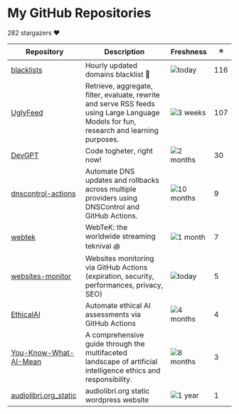 
# My GitHub Repositories

282 stargazers ❤️

| Repository | Description | Freshness | ⭐️ |
|------------|-------------|-----------|----|
| [blacklists](https://github.com/fabriziosalmi/blacklists) | Hourly updated domains blacklist 🚫  | ![today](https://img.shields.io/badge/today-brightgreen?style=flat-square) | 116 |
| [UglyFeed](https://github.com/fabriziosalmi/UglyFeed) | Retrieve, aggregate, filter, evaluate, rewrite and serve RSS feeds using Large Language Models for fun, research and learning purposes. | ![3 weeks](https://img.shields.io/badge/3%20weeks-yellow?style=flat-square) | 107 |
| [DevGPT](https://github.com/fabriziosalmi/DevGPT) | Code togheter, right now! | ![2 months](https://img.shields.io/badge/2%20months-orange?style=flat-square) | 30 |
| [dnscontrol-actions](https://github.com/fabriziosalmi/dnscontrol-actions) | Automate DNS updates and rollbacks across multiple providers using DNSControl and GitHub Actions. | ![10 months](https://img.shields.io/badge/10%20months-orange?style=flat-square) | 9 |
| [webtek](https://github.com/fabriziosalmi/webtek) | WebTeK: the worldwide streaming teknival ꩜ | ![1 month](https://img.shields.io/badge/1%20month-yellow?style=flat-square) | 7 |
| [websites-monitor](https://github.com/fabriziosalmi/websites-monitor) | Websites monitoring via GitHub Actions (expiration, security, performances, privacy, SEO) | ![today](https://img.shields.io/badge/today-brightgreen?style=flat-square) | 5 |
| [EthicalAI](https://github.com/fabriziosalmi/EthicalAI) | Automate ethical AI assessments via GitHub Actions | ![4 months](https://img.shields.io/badge/4%20months-orange?style=flat-square) | 4 |
| [You-Know-What-AI-Mean](https://github.com/fabriziosalmi/You-Know-What-AI-Mean) | A comprehensive guide through the multifaceted landscape of artificial intelligence ethics and responsibility. | ![8 months](https://img.shields.io/badge/8%20months-orange?style=flat-square) | 3 |
| [audiolibri.org_static](https://github.com/fabriziosalmi/audiolibri.org_static) | audiolibri.org static wordpress website | ![1 year](https://img.shields.io/badge/1%20year-orange?style=flat-square) | 1 |

